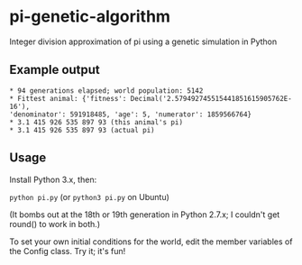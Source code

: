 # pi-genetic-algorithm

Integer division approximation of pi using a genetic simulation in Python

## Example output

    * 94 generations elapsed; world population: 5142
    * Fittest animal: {'fitness': Decimal('2.579492745515441851615905762E-16'),
    'denominator': 591918485, 'age': 5, 'numerator': 1859566764}
    * 3.1 415 926 535 897 93 (this animal's pi)
    * 3.1 415 926 535 897 93 (actual pi)

## Usage

Install Python 3.x, then:

`python pi.py` (or `python3 pi.py` on Ubuntu)

(It bombs out at the 18th or 19th generation in Python 2.7.x; I couldn't get round() to work in both.)

To set your own initial conditions for the world, edit the member variables of
the Config class. Try it; it's fun!
